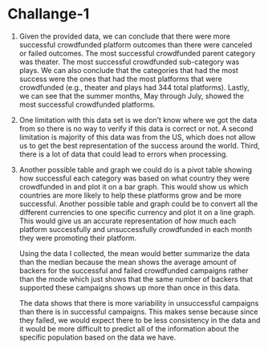 # Challange-1
1.	Given the provided data, we can conclude that there were more successful crowdfunded platform outcomes than there were canceled or failed outcomes. The most successful crowdfunded parent category was theater. The most successful crowdfunded sub-category was plays. We can also conclude that the categories that had the most success were the ones that had the most platforms that were crowdfunded (e.g., theater and plays had 344 total platforms). Lastly, we can see that the summer months, May through July, showed the most successful crowdfunded platforms. 
2.	 One limitation with this data set is we don’t know where we got the data from so there is no way to verify if this data is correct or not. A second limitation is majority of this data was from the US, which does not allow us to get the best representation of the success around the world. Third, there is a lot of data that could lead to errors when processing. 
3.	Another possible table and graph we could do is a pivot table showing how successful each category was based on what country they were crowdfunded in and plot it on a bar graph. This would show us which countries are more likely to help these platforms grow and be more successful. Another possible table and graph could be to convert all the different currencies to one specific currency and plot it on a line graph. This would give us an accurate representation of how much each platform successfully and unsuccessfully crowdfunded in each month they were promoting their platform. 

	Using the data I collected, the mean would better summarize the data than the median because the mean shows the average amount of backers for the successful and failed crowdfunded campaigns rather than the mode which just shows that the same number of backers that supported these campaigns shows up more than once in this data.

	The data shows that there is more variability in unsuccessful campaigns than there is in successful campaigns. This makes sense because since they failed, we would expect there to be less consistency in the data and it would be more difficult to predict all of the information about the specific population based on the data we have. 
